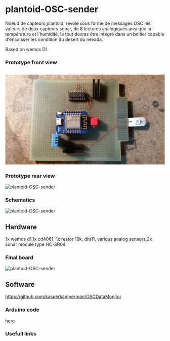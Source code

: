 # plantoid-OSC-sender

Noeud de capteurs plantoid, revoie sous forme de messages OSC les valeurs de deux capteurs sonar, de 8 lectures analogiques ansi que la température et l'humidité, le tout devras étre intégré dans un boitier capable d'encaisser les condition du desert du nevada.

Based on wemos D1.

### Prototype front view
##
![plantoid-OSC-sender](https://github.com/mart1ver/plantoid-OSC-sender/blob/master/images/front.jpg)
### Prototype rear view
![plantoid-OSC-sender](https://github.com/mart1ver/plantoid-OSC-sender/blob/master/images/back.jpg)

### Schematics
![plantoid-OSC-sender](https://github.com/mart1ver/plantoid-OSC-sender/blob/master/images/back.jpg)
## Hardware
1x wemos d1,1x cd4061, 1x restor 10k, dht11, various analog sensors,2x sonar module type HC-SR04
### Final board
![plantoid-OSC-sender](https://github.com/mart1ver/plantoid-OSC-sender/blob/master/shema%20fritzing/plantoid_circuit%20imprim%C3%A9.jpg)






## Software
https://github.com/kasperkamperman/OSCDataMonitor
### Arduino code
[here](https://github.com/mart1ver/plantoid-OSC-sender/blob/master/code%20arduino/plantoid-osc-sender.ino)

### Usefull links

